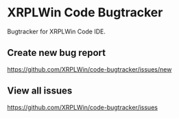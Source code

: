 # XRPLWin Code Bugtracker
Bugtracker for XRPLWin Code IDE.

## Create new bug report
https://github.com/XRPLWin/code-bugtracker/issues/new

## View all issues
https://github.com/XRPLWin/code-bugtracker/issues
